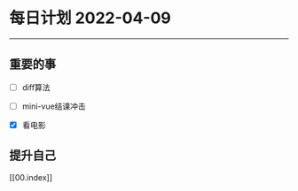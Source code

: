 #  每日计划 2022-04-09
---
## 重要的事
- [ ]  diff算法
- [ ]  mini-vue结课冲击
- [x]  看电影



## 提升自己

  



[[00.index]]








